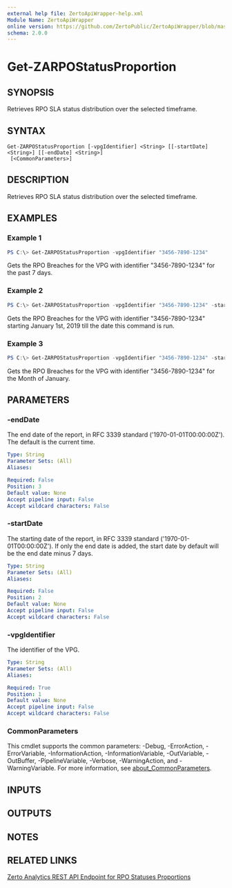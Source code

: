 ```yaml
---
external help file: ZertoApiWrapper-help.xml
Module Name: ZertoApiWrapper
online version: https://github.com/ZertoPublic/ZertoApiWrapper/blob/master/docs/Get-ZARPOStatusProportion.md
schema: 2.0.0
---
```


# Get-ZARPOStatusProportion

## SYNOPSIS

Retrieves RPO SLA status distribution over the selected timeframe.

## SYNTAX

```
Get-ZARPOStatusProportion [-vpgIdentifier] <String> [[-startDate] <String>] [[-endDate] <String>]
 [<CommonParameters>]
```

## DESCRIPTION

Retrieves RPO SLA status distribution over the selected timeframe.

## EXAMPLES

### Example 1
```powershell
PS C:\> Get-ZARPOStatusProportion -vpgIdentifier "3456-7890-1234"
```

Gets the RPO Breaches for the VPG with identifier "3456-7890-1234" for the past 7 days.

### Example 2
```powershell
PS C:\> Get-ZARPOStatusProportion -vpgIdentifier "3456-7890-1234" -startDate "2019-01-01T00:00:00"
```

Gets the RPO Breaches for the VPG with identifier "3456-7890-1234" starting January 1st, 2019 till the date this command is run.

### Example 3
```powershell
PS C:\> Get-ZARPOStatusProportion -vpgIdentifier "3456-7890-1234" -startDate "2019-01-01T00:00:00" -endDate "2019-02-01T00:00:00"
```

Gets the RPO Breaches for the VPG with identifier "3456-7890-1234" for the Month of January.

## PARAMETERS

### -endDate
The end date of the report, in RFC 3339 standard ('1970-01-01T00:00:00Z').
The default is the current time.

```yaml
Type: String
Parameter Sets: (All)
Aliases:

Required: False
Position: 3
Default value: None
Accept pipeline input: False
Accept wildcard characters: False
```

### -startDate
The starting date of the report, in RFC 3339 standard ('1970-01-01T00:00:00Z').
If only the end date is added, the start date by default will be the end date minus 7 days.

```yaml
Type: String
Parameter Sets: (All)
Aliases:

Required: False
Position: 2
Default value: None
Accept pipeline input: False
Accept wildcard characters: False
```

### -vpgIdentifier
The identifier of the VPG.

```yaml
Type: String
Parameter Sets: (All)
Aliases:

Required: True
Position: 1
Default value: None
Accept pipeline input: False
Accept wildcard characters: False
```

### CommonParameters
This cmdlet supports the common parameters: -Debug, -ErrorAction, -ErrorVariable, -InformationAction, -InformationVariable, -OutVariable, -OutBuffer, -PipelineVariable, -Verbose, -WarningAction, and -WarningVariable. For more information, see [about_CommonParameters](http://go.microsoft.com/fwlink/?LinkID=113216).

## INPUTS

## OUTPUTS

## NOTES

## RELATED LINKS

[Zerto Analytics REST API Endpoint for RPO Statuses Proportions](https://docs.api.zerto.com/#/RPO_Reports/get_v2_reports_rpo_statuses_proportions)
